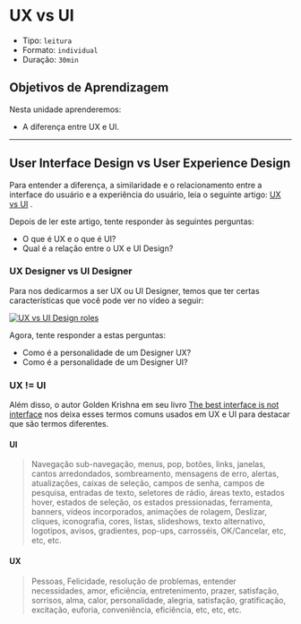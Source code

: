 # UX vs UI

* Tipo: `leitura`
* Formato: `individual`
* Duração: `30min`

## Objetivos de Aprendizagem

Nesta unidade aprenderemos:

* A diferença entre UX e UI.

***

## User Interface Design vs User Experience Design

Para entender a diferença, a similaridade e o relacionamento entre a interface do usuário e a experiência do usuário, leia o seguinte artigo: [UX vs UI](http://blog.acantu.com/que-es-ux-y-ui/) .

Depois de ler este artigo, tente responder às seguintes perguntas:

* O que é UX e o que é UI?
* Qual é a relação entre o UX e UI Design?

### UX Designer vs UI Designer

Para nos dedicarmos a ser UX ou UI Designer, temos que ter certas características que você pode ver no vídeo a seguir:

[![UX vs UI Design roles](https://img.youtube.com/vi/ft5TzxG-LAc/0.jpg)](https://www.youtube.com/watch?v=ft5TzxG-LAc&cc_lang_pref=es&cc_load_policy=1)

Agora, tente responder a estas perguntas:

* Como é a personalidade de um Designer UX?
* Como é a personalidade de um Designer UI?

### UX != UI

Além disso, o autor Golden Krishna em seu livro  [The best interface is not interface](http://www.nointerface.com/book/) nos deixa esses termos comuns usados em UX e UI para destacar que são termos diferentes.

#### **UI**

> Navegação sub-navegação, menus, pop, botões, links, janelas, cantos arredondados, sombreamento, mensagens de erro, alertas, atualizações, caixas de seleção, campos de senha, campos de pesquisa, entradas de texto, seletores de rádio, áreas texto, estados hover, estados de seleção, os estados pressionadas, ferramenta, banners, vídeos incorporados, animações de rolagem, Deslizar, cliques, iconografia, cores, listas, slideshows, texto alternativo, logotipos, avisos, gradientes, pop-ups, carrosséis, OK/Cancelar, etc, etc, etc.

#### **UX**

> Pessoas, Felicidade, resolução de problemas, entender necessidades, amor, eficiência, entretenimento, prazer, satisfação, sorrisos, alma, calor, personalidade, alegria, satisfação, gratificação, excitação, euforia, conveniência, eficiência, etc, etc, etc.

